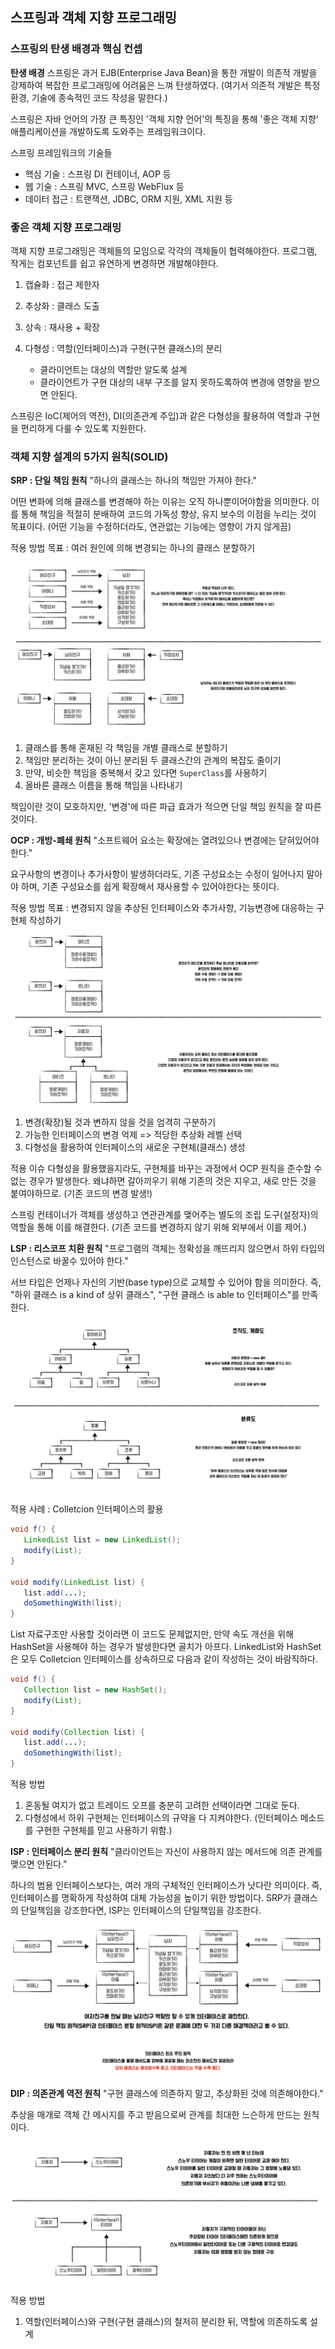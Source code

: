 ## 스프링과 객체 지향 프로그래밍

### 스프링의 탄생 배경과 핵심 컨셉

**탄생 배경**
스프링은 과거 EJB(Enterprise Java Bean)을 통한 개발이 의존적 개발을 강제하여 복잡한 프로그래밍에 어려움은 느껴 탄생하였다. (여기서 의존적 개발은 특정 환경, 기술에 종속적인 코드 작성을 말한다.)

스프링은 자바 언어의 가장 큰 특징인 '객체 지향 언어'의 특징을 통해 '좋은 객체 지향' 애플리케이션을 개발하도록 도와주는 프레임워크이다.

스프링 프레임워크의 기술들

- 핵심 기술 : 스프링 DI 컨테이너, AOP 등
- 웹 기술 : 스프링 MVC, 스프링 WebFlux 등
- 데이터 접근 : 트랜잭션, JDBC, ORM 지원, XML 지원 등

### 좋은 객체 지향 프로그래밍

객체 지향 프로그래밍은 객체들의 모임으로 각각의 객체들이 협력해야한다.
프로그램, 작게는 컴포넌트를 쉽고 유연하게 변경하면 개발해야한다.

1. 캡슐화 : 접근 제한자

2. 추상화 : 클래스 도출

3. 상속 : 재사용 + 확장

4. 다형성 : 역할(인터페이스)과 구현(구현 클래스)의 분리
   - 클라이언트는 대상의 역할만 알도록 설계
   - 클라이언트가 구현 대상의 내부 구조를 알지 못하도록하여 변경에 영향을 받으면 안된다.

스프링은 IoC(제어의 역전), DI(의존관계 주입)과 같은 다형성을 활용하여 역할과 구현을 편리하게 다룰 수 있도록 지원한다.

### 객체 지향 설계의 5가지 원칙(SOLID)

**SRP : 단일 책임 원칙**
"하나의 클래스는 하나의 책임만 가져야 한다." <br>

어떤 변화에 의해 클래스를 변경해야 하는 이유는 오직 하나뿐이어야함을 의미한다.
이를 통해 책임을 적절히 분배하여 코드의 가독성 향상, 유지 보수의 이점을 누리는 것이 목표이다. (어떤 기능을 수정하더라도, 연관없는 기능에는 영향이 가지 않게끔)

적용 방법
목표 : 여러 원인에 의해 변경되는 하나의 클래스 분할하기

![SRP](./image/SRP.png)

1. 클래스를 통해 혼재된 각 책임을 개별 클래스로 분할하기
2. 책임만 분리하는 것이 아닌 분리된 두 클래스간의 관계의 복잡도 줄이기
3. 만약, 비슷한 책임을 중복해서 갖고 있다면 `SuperClass`를 사용하기
4. 올바른 클래스 이름을 통해 책임을 나타내기

책임이란 것이 모호하지만, '변경'에 따른 파급 효과가 적으면 단일 책임 원칙을 잘 따른 것이다.

**OCP : 개방-폐쇄 원칙**
"소프트웨어 요소는 확장에는 열려있으나 변경에는 닫혀있어야 한다." <br>

요구사항의 변경이나 추가사항이 발생하더라도, 기존 구성요소는 수정이 일어나지 말아야 하며, 기존 구성요소를 쉽게 확장해서 재사용할 수 있어야한다는 뜻이다.

적용 방법
목표 : 변경되지 않을 추상된 인터페이스와 추가사항, 기능변경에 대응하는 구현체 작성하기

![OCP](./image/OCP.png)

1. 변경(확장)될 것과 변하지 않을 것을 엄격히 구분하기
2. 가능한 인터페이스의 변경 억제 => 적당한 추상화 레벨 선택
3. 다형성을 활용하여 인터페이스의 새로운 구현체(클래스) 생성

적용 이슈
다형성을 활용했을지라도, 구현체를 바꾸는 과정에서 OCP 원칙을 준수할 수 없는 경우가 발생한다. 왜냐하면 갈아끼우기 위해 기존의 것은 지우고, 새로 만든 것을 붙여야하므로. (기존 코드의 변경 발생!)

스프링 컨테이너가 객체를 생성하고 연관관계를 맺어주는 별도의 조립 도구(설정자)의 역할을 통해 이를 해결한다. (기존 코드를 변경하지 않기 위해 외부에서 이를 제어.)

**LSP : 리스코프 치환 원칙**
"프로그램의 객체는 정확성을 깨뜨리지 않으면서 하위 타입의 인스턴스로 바꿀수 있어야 한다."

서브 타입은 언제나 자신의 기반(base type)으로 교체할 수 있어야 함을 의미한다.
즉, "하위 클래스 is a kind of 상위 클래스", "구현 클래스 is able to 인터페이스"를 만족한다.

![LSP](./image/LSP.png)

적용 사례 : Colletcion 인터페이스의 활용

```Java
void f() {
   LinkedList list = new LinkedList();
   modify(List);
}

void modify(LinkedList list) {
   list.add(...);
   doSomethingWith(list);
}
```

List 자료구조만 사용할 것이라면 이 코드도 문제없지만, 만약 속도 개선을 위해 HashSet을 사용해야 하는 경우가 발생한다면 골치가 아프다.
LinkedList와 HashSet은 모두 Colletcion 인터페이스를 상속하므로 다음과 같이 작성하는 것이 바람직하다.

```Java
void f() {
   Collection list = new HashSet();
   modify(List);
}

void modify(Collection list) {
   list.add(...);
   doSomethingWith(list);
}
```

적용 방법

1. 혼동될 여지가 없고 트레이드 오프를 충분히 고려한 선택이라면 그대로 둔다.
2. 다형성에서 하위 구현체는 인터페이스의 규약을 다 지켜야한다. (인터페이스 메소드를 구현한 구현체를 믿고 사용하기 위함.)

**ISP : 인터페이스 분리 원칙**
"클라이언트는 자신이 사용하지 않는 메서드에 의존 관계를 맺으면 안된다." <br>

하나의 범용 인터페이스보다는, 여러 개의 구체적인 인터페이스가 낫다란 의미이다.
즉, 인터페이스를 명확하게 작성하여 대체 가능성을 높이기 위한 방법이다.
SRP가 클래스의 단일책임을 강조한다면, ISP는 인터페이스의 단일책임을 강조한다.

![ISP](./image/ISP.png)

**DIP : 의존관계 역전 원칙**
"구현 클래스에 의존하지 말고, 추상화된 것에 의존해야한다." <br>

추상을 매개로 객체 간 메시지를 주고 받음으로써 관계를 최대한 느슨하게 만드는 원칙이다.

![DIP](./image/DIP.png)

적용 방법

1. 역할(인터페이스)와 구현(구현 클래스)의 철저히 분리한 뒤, 역할에 의존하도록 설계
